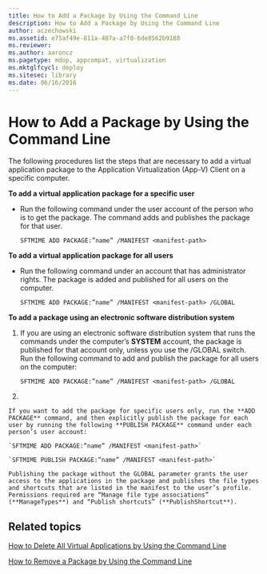 ```yaml
---
title: How to Add a Package by Using the Command Line
description: How to Add a Package by Using the Command Line
author: aczechowski
ms.assetid: e75af49e-811a-407a-a7f0-6de8562b9188
ms.reviewer:
ms.author: aaroncz
ms.pagetype: mdop, appcompat, virtualization
ms.mktglfcycl: deploy
ms.sitesec: library
ms.date: 06/16/2016
---
```



# How to Add a Package by Using the Command Line


The following procedures list the steps that are necessary to add a virtual application package to the Application Virtualization (App-V) Client on a specific computer.

**To add a virtual application package for a specific user**

-   Run the following command under the user account of the person who is to get the package. The command adds and publishes the package for that user.

    `SFTMIME ADD PACKAGE:”name” /MANIFEST <manifest-path>`

**To add a virtual application package for all users**

-   Run the following command under an account that has administrator rights. The package is added and published for all users on the computer.

    `SFTMIME ADD PACKAGE:”name” /MANIFEST <manifest-path> /GLOBAL`

**To add a package using an electronic software distribution system**

1.  If you are using an electronic software distribution system that runs the commands under the computer’s **SYSTEM** account, the package is published for that account only, unless you use the /GLOBAL switch. Run the following command to add and publish the package for all users on the computer:

    `SFTMIME ADD PACKAGE:”name” /MANIFEST <manifest-path> /GLOBAL`

2.

    If you want to add the package for specific users only, run the **ADD PACKAGE** command, and then explicitly publish the package for each user by running the following **PUBLISH PACKAGE** command under each person’s user account:

    `SFTMIME ADD PACKAGE:”name” /MANIFEST <manifest-path>`

    `SFTMIME PUBLISH PACKAGE:”name” /MANIFEST <manifest-path>`

    Publishing the package without the GLOBAL parameter grants the user access to the applications in the package and publishes the file types and shortcuts that are listed in the manifest to the user’s profile. Permissions required are “Manage file type associations” (**ManageTypes**) and “Publish shortcuts” (**PublishShortcut**).

## Related topics


[How to Delete All Virtual Applications by Using the Command Line](how-to-delete-all-virtual-applications-by-using-the-command-line.md)

[How to Remove a Package by Using the Command Line](how-to-remove-a-package-by-using-the-command-line.md)

 

 





